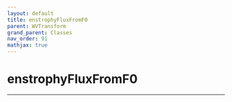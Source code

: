 ```yaml
---
layout: default
title: enstrophyFluxFromF0
parent: WVTransform
grand_parent: Classes
nav_order: 91
mathjax: true
---
```


#  enstrophyFluxFromF0




---

